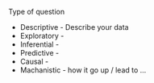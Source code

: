 Type of question
  - Descriptive - Describe your data
  - Exploratory -
  - Inferential -
  - Predictive -
  - Causal -
  - Machanistic - how it go up / lead to ...
